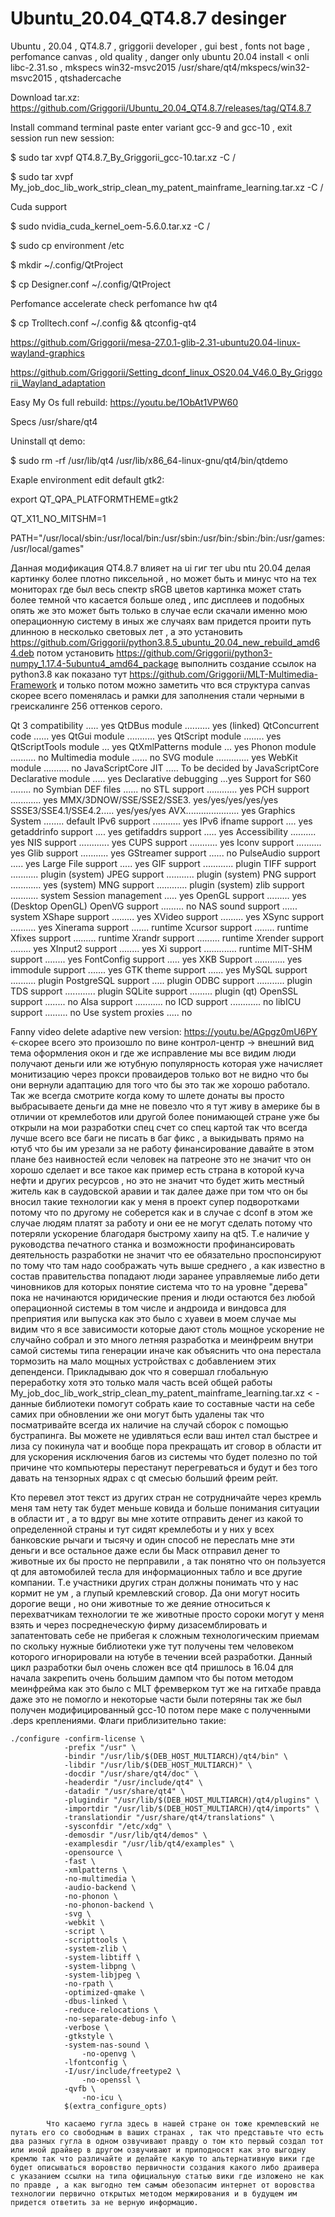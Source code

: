 # Ubuntu_20.04_QT4.8.7 desinger
Ubuntu , 20.04 , QT4.8.7 , griggorii developer , gui best , fonts not bage , perfomance canvas , old quality , danger only ubuntu 20.04 install < onli libc-2.31.so , mkspecs win32-msvc2015 /usr/share/qt4/mkspecs/win32-msvc2015 , qtshadercache

Download tar.xz: https://github.com/Griggorii/Ubuntu_20.04_QT4.8.7/releases/tag/QT4.8.7

Install command terminal paste enter variant gcc-9 and gcc-10 , exit session run new session:

$ sudo tar xvpf QT4.8.7_By_Griggorii_gcc-10.tar.xz -C /

$ sudo tar xvpf My_job_doc_lib_work_strip_clean_my_patent_mainframe_learning.tar.xz -C /

Cuda support

$ sudo nvidia_cuda_kernel_oem-5.6.0.tar.xz -C /

$ sudo cp environment /etc

$ mkdir ~/.config/QtProject

$ cp Designer.conf ~/.config/QtProject

Perfomance accelerate check perfomance hw qt4

$ cp Trolltech.conf ~/.config && qtconfig-qt4

https://github.com/Griggorii/mesa-27.0.1-glib-2.31-ubuntu20.04-linux-wayland-graphics

https://github.com/Griggorii/Setting_dconf_linux_OS20.04_V46.0_By_Griggorii_Wayland_adaptation

Easy My Os full rebuild: https://youtu.be/1ObAt1VPW60

Specs /usr/share/qt4

Uninstall qt demo:

$ sudo rm -rf /usr/lib/qt4 /usr/lib/x86_64-linux-gnu/qt4/bin/qtdemo

Exaple environment edit default gtk2:

export QT_QPA_PLATFORMTHEME=gtk2

QT_X11_NO_MITSHM=1

PATH="/usr/local/sbin:/usr/local/bin:/usr/sbin:/usr/bin:/sbin:/bin:/usr/games:/usr/local/games"

Данная модификация QT4.8.7 влияет на ui гиг тег ubu ntu 20.04 делая картинку более плотно пиксельной , но может быть и минус что на тех мониторах где был весь спектр sRGB цветов картинка может стать более темной что касается больше олед , ипс дисплеев и подобных опять же это может быть только в случае если скачали именно мою операционную систему в иных же случаях вам придется проити путь длинною в несколько световых лет , а это установить https://github.com/Griggorii/python3.8.5_ubuntu_20.04_new_rebuild_amd64.deb потом установить https://github.com/Griggorii/python3-numpy_1.17.4-5ubuntu4_amd64_package выполнить создание ссылок на python3.8 как показано тут https://github.com/Griggorii/MLT-Multimedia-Framework и только потом можно заметить что вся структура canvas скорее всего поменялась и рамки для заполнения стали черными в греискалинге 256 оттенков серого.

Qt 3 compatibility ..... yes
QtDBus module .......... yes (linked)
QtConcurrent code ...... yes
QtGui module ........... yes
QtScript module ........ yes
QtScriptTools module ... yes
QtXmlPatterns module ... yes
Phonon module .......... no
Multimedia module ...... no
SVG module ............. yes
WebKit module .......... no
JavaScriptCore JIT ..... To be decided by JavaScriptCore
Declarative module ..... yes
Declarative debugging ...yes
Support for S60 ........ no
Symbian DEF files ...... no
STL support ............ yes
PCH support ............ yes
MMX/3DNOW/SSE/SSE2/SSE3. yes/yes/yes/yes/yes
SSSE3/SSE4.1/SSE4.2..... yes/yes/yes
AVX..................... yes
Graphics System ........ default
IPv6 support ........... yes
IPv6 ifname support .... yes
getaddrinfo support .... yes
getifaddrs support ..... yes
Accessibility .......... yes
NIS support ............ yes
CUPS support ........... yes
Iconv support .......... yes
Glib support ........... yes
GStreamer support ...... no
PulseAudio support ..... yes
Large File support ..... yes
GIF support ............ plugin
TIFF support ........... plugin (system)
JPEG support ........... plugin (system)
PNG support ............ yes (system)
MNG support ............ plugin (system)
zlib support ........... system
Session management ..... yes
OpenGL support ......... yes (Desktop OpenGL)
OpenVG support ......... no
NAS sound support ...... system
XShape support ......... yes
XVideo support ......... yes
XSync support .......... yes
Xinerama support ....... runtime
Xcursor support ........ runtime
Xfixes support ......... runtime
Xrandr support ......... runtime
Xrender support ........ yes
XInput2 support ........ yes
Xi support ............. runtime
MIT-SHM support ........ yes
FontConfig support ..... yes
XKB Support ............ yes
immodule support ....... yes
GTK theme support ...... yes
MySQL support .......... plugin
PostgreSQL support ..... plugin
ODBC support ........... plugin
TDS support ............ plugin
SQLite support ......... plugin (qt)
OpenSSL support ........ no 
Alsa support ........... no
ICD support ............ no
libICU support ......... no
Use system proxies ..... no

Fanny video delete adaptive new version: https://youtu.be/AGpgz0mU6PY <-скорее всего это произошло по вине контрол-центр -> внешний вид тема оформления окон и где же исправление мы все видим люди получают деньги или же ютубную популярность которая уже начисляет монитизацию через прокси проваидеров только вот не видно что бы они вернули адаптацию для того что бы это так же хорошо работало. Так же всегда смотрите когда кому то шлете донаты вы просто выбрасываете деньги да мне не повезло что я тут живу в америке бы в отличии от кремлеботов или другой более понимающей стране уже бы открыли на мои разработки спец счет со спец картой так что всегда лучше всего все баги не писать в баг фикс , а выкидывать прямо на ютуб что бы им урезали за не работу финансирование давайте в этом плане без наивностей если человек на патреоне это не значит что он хорошо сделает и все такое как пример есть страна в которой куча нефти и других ресурсов , но это не значит что будет жить местный житель как в саудовской аравии и так далее даже при том что он бы вносил такие технологии как у меня в проект супер подворотками потому что по другому не соберется как и в случае с dconf в этом же случае людям платят за работу и они ее не могут сделать потому что потеряли ускорение благодаря быстрому хаипу на qt5. Т.е наличие у руководства печатного станка и возможности профинансировать деятельность разработки не значит что ее обязательно проспонсируют по тому что там надо соображать чуть выше среднего , а как известно в состав правительства попадают люди заранее управляемые либо дети чиновников для которых понятие система что то на уровне "дерева" пока не начинаются юридические прения и люди остаются без любой операционной системы в том числе и андроида и виндовса для преприятия или выпуска как это было с хуавеи в моем случае мы видим что я все зависимости которые дают столь мощное ускорение не случайно собрал и это много летняя разработка и меинфреим внутри самой системы типа генерации иначе как объяснить что она перестала тормозить на мало мощных устройствах с добавлением этих депенденси. Прикладываю док что я совершал глобальную переработку хотя это только маля часть всей общей работы My_job_doc_lib_work_strip_clean_my_patent_mainframe_learning.tar.xz < - данные библиотеки помогут собрать каие то составные части на себе самих при обновлении же они могут быть удалены так что посматривайте всегда их наличие на случай сборок с помощью бустрапинга. Вы можете не удивляться если ваш интел стал быстрее и лиза су покинула чат и вообще пора прекращать ит сговор в области ит для ускорения исключения багов из системы что будет полезно по той причине что компьютеры перестанут перегреваться и будут и без того давать на тензорных ядрах с qt смесью больший фреим рейт. 


 Кто перевел этот текст из других стран не сотрудничайте через кремль меня там нету так будет меньше ковида и больше понимания ситуации в области ит , а то вдруг вы мне хотите отправить денег из какой то определенной страны и тут сидят кремлеботы и у них у всех банковские рычаги и тысячу и один способ не переслать мне эти деньги и все остальное даже если бы Маск отправил денег то животные их бы просто не перправили , а так понятно что он пользуется qt для автомобилей тесла для информационных табло и все другие компании. Т.е участники других стран должны понимать что у нас кормит не ум , а глупый кремлевский сговор. Да они могут носить дорогие вещи , но они животные то же деяние относиться к перехватчикам технологии те же животные просто сороки могут у меня взять и через посреднеческую фирму дизасемблировать и запатентовать себе не прибегая к сложным технологическим приемам по скольку нужные библиотеки уже тут получены тем человеком которого игнорировали на ютубе в течении всей разработки. Данный цикл разработки был очень сложен все qt4 пришлось в 16.04 для начала закрепить очень большим дампом что бы потом методом меинфрейма как это было с MLT фремверком тут же на гитхабе правда даже это не помогло и некоторые части были потеряны так же был получен модифицированный gcc-10 потом пере маке с полученными .deps креплениями. Флаги приблизительно такие:

	./configure -confirm-license \
	            -prefix "/usr" \
	            -bindir "/usr/lib/$(DEB_HOST_MULTIARCH)/qt4/bin" \
	            -libdir "/usr/lib/$(DEB_HOST_MULTIARCH)" \
	            -docdir "/usr/share/qt4/doc" \
	            -headerdir "/usr/include/qt4" \
	            -datadir "/usr/share/qt4" \
	            -plugindir "/usr/lib/$(DEB_HOST_MULTIARCH)/qt4/plugins" \
	            -importdir "/usr/lib/$(DEB_HOST_MULTIARCH)/qt4/imports" \
	            -translationdir "/usr/share/qt4/translations" \
	            -sysconfdir "/etc/xdg" \
	            -demosdir "/usr/lib/qt4/demos" \
	            -examplesdir "/usr/lib/qt4/examples" \
	            -opensource \
	            -fast \
	            -xmlpatterns \
	            -no-multimedia \
	            -audio-backend \
	            -no-phonon \
	            -no-phonon-backend \
	            -svg \
	            -webkit \
	            -script \
	            -scripttools \
	            -system-zlib \
	            -system-libtiff \
	            -system-libpng \
	            -system-libjpeg \
	            -no-rpath \
	            -optimized-qmake \
	            -dbus-linked \
	            -reduce-relocations \
	            -no-separate-debug-info \
	            -verbose \
	            -gtkstyle \
	            -system-nas-sound \
                    -no-openvg \
	            -lfontconfig \
	            -I/usr/include/freetype2 \
                    -no-openssl \
	            -qvfb \
                    -no-icu \
	            $(extra_configure_opts)
		    
		    Что касаемо гугла здесь в нашей стране он тоже кремлевский не путать его со свободным в ваших странах , так что представьте что есть два разных гугла в одном озвучивают правду о том кто первый создал тот или иной драйвер в другом озвучивают и приподносят как это выгодну кремлю так что различайте и делайте какую то альтернативную вики где будет описываться воровство первичности создания какого либо драивера с указанием ссылки на типа официальную статью вики где изложено не как по правде , а как выгодно тем самым обезопасим интернет от воровства технологии первично открытых методом мержирования и в будущем им придется ответить за не верную информацию.
		   
